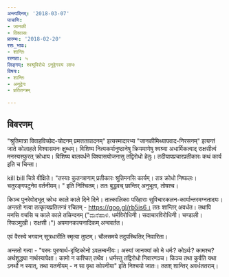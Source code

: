 ```yaml
---
अन्त्यदिनम्: '2018-03-07'
पात्राणि:
- जानकी
- विश्वासः
प्रारम्भः: '2018-02-20'
रसः_भावः:
- शान्तिः
रस्यता: ५
लिङ्गम्: श्वश्रूविरोधे ऽनुद्वेगस्य लाभः
विषयः:
- शान्तिः
- अनुद्वेगः
- प्रतितन्त्रम्

---
```


## विवरणम्
"श्रुतिमात्रा विवाहविच्छेद-चोदनम् प्रमत्ततापादनम्" इत्यस्मादारभ्य "जानकीमिथ्यापवाद-निरसनम्" इत्यन्तं जाते कोलाहले विश्वासमनः क्षुब्धम्। विशिष्य नित्यकर्मानुष्ठानेषु क्रियमाणेषु श्वश्र्वा अधार्मिकत्वाद् राक्षसीत्वं मनस्यस्फुरत् क्रोधाय। विशिष्य बालवर्धने विश्वासयोजनासु तद्विरोधो हेतुः। तदीयापप्रचारप्रतीकारः कथं कार्य इति च चिन्ता।

kill bill  चित्रे वीक्षिते। "तस्याः‌ कुतन्त्राणाम् प्रतीकारः श्रुतिमनसि कार्यम्। तत्र क्रोधो निष्फलः। चतुरङ्गपटुनेव वर्तनीयम्। " इति निश्चितम्। ततः बुद्धवच् छान्तिर् अनुभूता, तोषश्च।

किञ्च पुनरेवोदभूत् क्रोधः काले काले दिने दिने। तात्कालिकाः परिहाराः सुविचारकलन-कार्यान्तरमग्नतादयः। अन्ततो गत्वा तत्कृत्यप्रतितन्त्रं रचितम् - https://goo.gl/rb5is6। ततः शान्तिर् अवर्धत। तथापि मनसि वचसि च काले काले तन्निन्दनम् ("ಮನೆಹಾಳಿ.  धर्मविरोधिनी। सदाचारविरोधिनी। चण्डाली। स्फिञ्मुखी। राक्षसी।") अपमानकल्पनादिकम् अन्ववर्तत। 

एवं वैरस्ये भगवान् सूत्रधारीति स्मृत्वा तुष्टम्। चौलसमये तदुपस्थितिर् निवारिता।

अन्ततो गत्वा - "परमः पुरुषार्थ-दृष्टिकोनो ऽवलम्बनीयः। अस्यां जानक्यां को मे धर्मः? कोऽर्थः? कामश्च? अर्थशुद्ध्या नार्थस्यापेक्षा। कामो न कश्चित् तथैव। धर्मस्तु तद्विरोधो निवारणञ्च। किञ्च तथा कुर्वति यथा ऽनर्थो न स्यात्, तथा यतनीयम् - न सा वृथा कोपनीया" इति निश्चयो जातः। ततश् शान्तिर् अवर्धततराम्।

